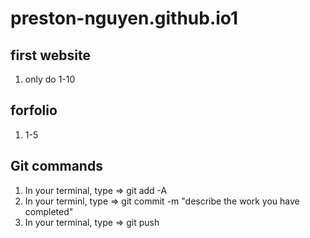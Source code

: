 # preston-nguyen.github.io1

## first website
1) only do 1-10

## forfolio
1) 1-5

## Git commands
1) In your terminal, type => git add -A
2) In your terminl, type => git commit -m "describe the work you have completed"
3) In your terminal, type => git push